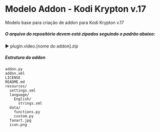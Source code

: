 # Modelo Addon - Kodi Krypton v.17

Modelo base para criação de addon para Kodi Krypton v.17 


##### O arquivo do repositório devem está zipados seguindo o padrão abaixo: <br>
► plugin.video.[nome do addon].zip

##### Estrutura do addon
````
addon.py
addon.xml
LICENSE
README.md
resources/
  settings.xml
  language/
    English/
      strings.xml
  data/
    functions.py
    custom.py
  fanart.jpg
  icon.png
````
